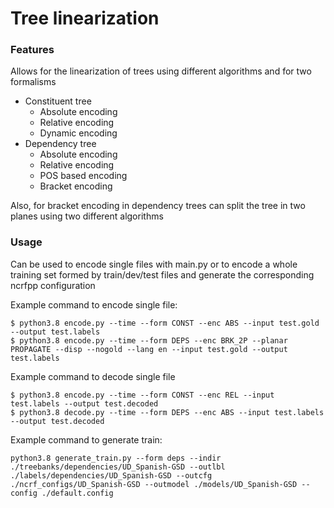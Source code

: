 # Tree linearization

### Features

Allows for the linearization of trees using different algorithms and for two formalisms

- Constituent tree
	- Absolute encoding
	- Relative encoding
	- Dynamic encoding
- Dependency tree
	- Absolute encoding
	- Relative encoding
	- POS based encoding
	- Bracket encoding

Also, for bracket encoding in dependency trees can split the tree in two planes using two different algorithms

### Usage

Can be used to encode single files with main.py or to encode a whole training set formed by train/dev/test files and generate the corresponding ncrfpp configuration

Example command to encode single file:
```
$ python3.8 encode.py --time --form CONST --enc ABS --input test.gold --output test.labels
$ python3.8 encode.py --time --form DEPS --enc BRK_2P --planar PROPAGATE --disp --nogold --lang en --input test.gold --output test.labels
```
Example command to decode single file
```
$ python3.8 encode.py --time --form CONST --enc REL --input test.labels --output test.decoded
$ python3.8 decode.py --time --form DEPS --enc ABS --input test.labels --output test.decoded
```
Example command to generate train:
```
python3.8 generate_train.py --form deps --indir ./treebanks/dependencies/UD_Spanish-GSD --outlbl ./labels/dependencies/UD_Spanish-GSD --outcfg ./ncrf_configs/UD_Spanish-GSD --outmodel ./models/UD_Spanish-GSD --config ./default.config
```